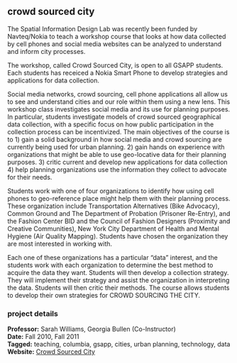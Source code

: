 ## crowd sourced city

The Spatial Information Design Lab was recently been funded by Navteq/Nokia to teach a workshop course that looks at how data collected by cell phones and social media websites can be analyzed to understand and inform city processes.

The workshop, called Crowd Sourced City, is open to all GSAPP students. Each students has receiced a Nokia Smart Phone to develop strategies and applications for data collection.

Social media networks, crowd sourcing, cell phone applications all allow us to see and understand cities and our role within them using a new lens. This workshop class investigates social media and its use for planning purposes. In particular, students investigate models of crowd sourced geographical data collection, with a specific focus on how public participation in the collection process can be incentivized. The main objectives of the course is to 1) gain a solid background in how social media and crowd sourcing are currently being used for urban planning. 2) gain hands on experience with organizations that might be able to use geo-locative data for their planning purposes. 3) critic current and develop new applications for data collection 4) help planning organizations use the information they collect to advocate for their needs.

Students work with one of four organizations to identify how using cell phones to geo-reference place might help them with their planning process. These organization include Transportation Alternatives (Bike Advocacy), Common Ground and The Department of Probation (Prisoner Re-Entry), and the Fashion Center BID and the Council of Fashion Designers (Proximity and Creative Communities), New York City Department of Health and Mental Hygiene (Air Quality Mapping). Students have chosen the organization they are most interested in working with.

Each one of these organizations has a particular “data” interest, and the students work with each organization to determine the best method to acquire the data they want. Students will then develop a collection strategy. They will implement their strategy and assist the organization in interpreting the data. Students will then critic their methods. The course allows students to develop their own strategies for CROWD SOURCING THE CITY.

### project details

**Professor:** Sarah Williams, Georgia Bullen (Co-Instructor)  
**Date:** Fall 2010, Fall 2011  
**Tagged:** teaching, columbia, gsapp, cities, urban planning, technology, data  
**Website:** [Crowd Sourced City](http://crowdsourcedcity.com/)